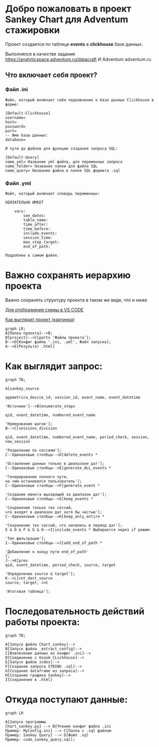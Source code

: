 # Добро пожаловать в проект Sankey Chart для Adventum стажировки

Проект создается по таблице **events** в **clickhouse** базе данных.

Выполнялся в качестве задания https://analyticspace.adventum.ru/datacraft И Adventum adventum.ru

## Что включает себя проект?

### Файл .ini

    Файл, который включает себя подключение к базе данных Clickhouse в форме:
    
    [Default-Clickhouse]
    username=
    host=
    password=
    port=
    -- Имя базы данных:
    database=

    И пути до файлов для функции создания запроса SQL:

    [Default-Query]
    name_yml= Название yml файла, для переменных запроса
    name_folder= Название папки для файла SQL
    name_query= Название файла в папке SQL формата .sql

### Файл .yml

    Файл, который включает словарь переменных:

    ОБЯЗАТЕЛЬНО ИМЕЕТ

        vars:
            see_dates:
            table_name:
            time_after:
            time_before:
            include_events:
            session_time:
            max_step_target:
            end_of_path:

    Подробнее в самом файле.

# Важно сохранять иерархию проекта

Важно сохранять структуру проекта в таком же виде, что и ниже

[Для отображения схемы в VS CODE](https://marketplace.visualstudio.com/items?itemName=bierner.markdown-mermaid)

[Как выглядит проект (картинка)](project/parts/png_md/Как%20выглядит%20проект.png)

```mermaid
graph LR;
A[Папка проекта]-->B; 
B[project]-->C[parts 'Файлы проекта'];
B-->D[Конфиг файлы '.ini, .yml', Файл запуска];
A-->E[Результат .html]
```

# Как выглядит запрос:

```mermaid
graph TB;

A[sankey_source 

appmetrica_device_id, session_id, event_name, event_datetime

'Источник']-->B[enumerate_steps 

qid, event_datetime, numbered_event_name 

'Нумерование шагов'];
B-->C[sessions_division 

qid, event_datetime, numbered_event_name, period_check, session, new_session

'Разделение по сессиям'];
C--Одинаковые столбцы-->D[delete_events *

'Оставление данных только в диапазоне дат'];
C--Одинаковые столбцы-->E[generate_ALL_events *

'Генерирование полного пути,
на чем остановился пользователь'];
C--Одинаковые столбцы-->F[generate_event *

'Создание ивента выходящий за диапазон дат'];
C--Одинаковые столбцы-->G[keep_events * 

'Сохранение только тех сессий,
что входят в диапазон дат хотя бы частью'];
C--Одинаковые столбцы-->H[keep_only_entire * 

'Сохранение тех сессий, что начались в период дат'];
E & D & F & G & H-->I[include_events * Выбирается через if режим 

'Тип фильтрации'];
I--Одинаковые столбцы-->J[add_end_of_path *

'Добавление к концу пути end_of_path'
];
J-->K[prev
qid, event_datetime, period_check, source, target

'Определение source & target'];
K-->L[cnt_dest_source
source, target, cnt

'Итоговая таблица'];
```

# Последовательность действий работы проекта:

```mermaid
graph TB;

A[Запуск файла Chart_sankey]-->
B[Запуск файла _extract_config]-->
C[Извлечение данных из конфиг .ini]-->
D[Соединение с базой CLickhouse]-->
E[Запуск файла index]-->
F[Создание запроса STRING .sql]-->
G[Создание dataframe из запроса]-->
H[Создание графика Sankey]-->
I[Сохранение в .html]
```

# Откуда поступают данные:

```mermaid
graph LR

A{Запуск программы
Chart_sankey.py} --> B{Чтение конфиг файла .ini
Пример: MyConfig.ini} --> C[Папка с .sql файлом
Пример: Sankey Query] --> D[Файл .sql
Пример: code_sankey_query.sql];

```